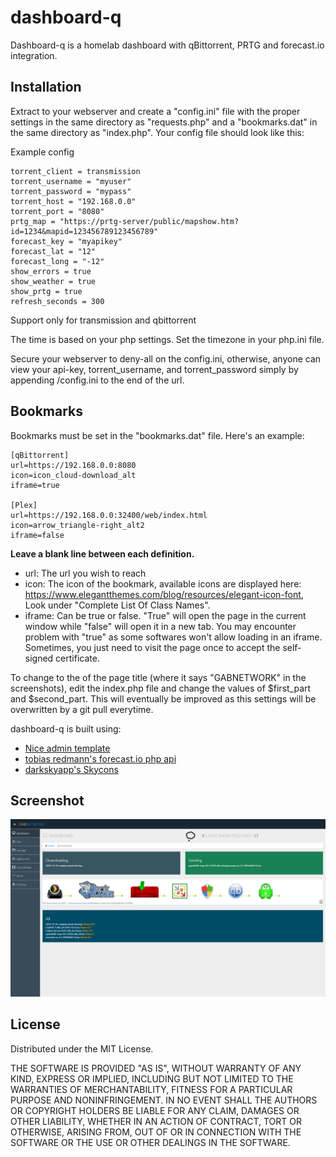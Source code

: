 # dashboard-q

Dashboard-q is a homelab dashboard with qBittorrent, PRTG and forecast.io integration.

## Installation

Extract to your webserver and create a "config.ini" file with the proper settings in the same directory as "requests.php" and a "bookmarks.dat" in the same directory as "index.php".
Your config file should look like this: 

Example config

	torrent_client = transmission
	torrent_username = "myuser"
	torrent_password = "mypass"	
	torrent_host = "192.168.0.0"
	torrent_port = "8080"
	prtg_map = "https://prtg-server/public/mapshow.htm?id=1234&mapid=123456789123456789"
	forecast_key = "myapikey"
	forecast_lat = "12"
	forecast_long = "-12"
	show_errors = true
	show_weather = true
	show_prtg = true
	refresh_seconds = 300

Support only for transmission and qbittorrent

The time is based on your php settings. Set the timezone in your php.ini file.

Secure your webserver to deny-all on the config.ini, otherwise, anyone can view your api-key, torrent_username, and torrent_password simply by appending /config.ini to the end of the url.

## Bookmarks

Bookmarks must be set in the "bookmarks.dat" file. Here's an example:

    [qBittorrent]
	url=https://192.168.0.0:8080
	icon=icon_cloud-download_alt
	iframe=true
	
	[Plex]
	url=https://192.168.0.0:32400/web/index.html
	icon=arrow_triangle-right_alt2
	iframe=false
	
**Leave a blank line between each definition.**
	
 * url: The url you wish to reach
 * icon: The icon of the bookmark, available icons are displayed here: https://www.elegantthemes.com/blog/resources/elegant-icon-font, Look under "Complete List Of Class Names".
 * iframe: Can be true or false. "True" will open the page in the current window while "false" will open it in a new tab. You may encounter problem with "true" as some softwares won't allow loading in an iframe. Sometimes, you just need to visit the page once to accept the self-signed certificate.
	
To change to the of the page title (where it says "GABNETWORK" in the screenshots), edit the index.php file and change the values of $first_part and $second_part. This will eventually be improved as this settings will be overwritten by a git pull everytime.
	
dashboard-q is built using:
 * [Nice admin template](http://bootstraptaste.com/nice-admin-bootstrap-admin-html-template/?download=true)
 * [tobias redmann's forecast.io php api](https://github.com/tobias-redmann/forecast.io-php-api)
 * [darkskyapp's Skycons](https://github.com/darkskyapp/skycons)


## Screenshot

![Not found](/screenshots/home.png?raw=true "Optional Title")

 
## License
Distributed under the MIT License.

THE SOFTWARE IS PROVIDED "AS IS", WITHOUT WARRANTY OF ANY KIND, EXPRESS OR IMPLIED, INCLUDING BUT NOT LIMITED TO THE WARRANTIES OF MERCHANTABILITY, FITNESS FOR A PARTICULAR PURPOSE AND NONINFRINGEMENT. IN NO EVENT SHALL THE AUTHORS OR COPYRIGHT HOLDERS BE LIABLE FOR ANY CLAIM, DAMAGES OR OTHER LIABILITY, WHETHER IN AN ACTION OF CONTRACT, TORT OR OTHERWISE, ARISING FROM, OUT OF OR IN CONNECTION WITH THE SOFTWARE OR THE USE OR OTHER DEALINGS IN THE SOFTWARE.
